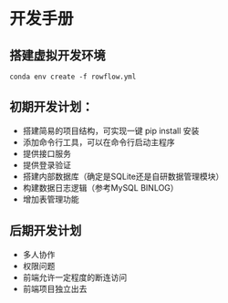 # 开发手册

## 搭建虚拟开发环境

```shell
conda env create -f rowflow.yml
```

## 初期开发计划：
* 搭建简易的项目结构，可实现一键 pip install  安装
* 添加命令行工具，可以在命令行启动主程序
* 提供接口服务
* 提供登录验证
* 搭建内部数据库（确定是SQLite还是自研数据管理模块）
* 构建数据日志逻辑（参考MySQL BINLOG）
* 增加表管理功能

## 后期开发计划
* 多人协作
* 权限问题
* 前端允许一定程度的断连访问
* 前端项目独立出去

